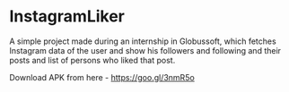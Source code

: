 # InstagramLiker
A simple project made during an internship in Globussoft, which fetches Instagram data of the user and show his followers and following and their posts and list of persons who liked that post.

Download APK from here - https://goo.gl/3nmR5o

